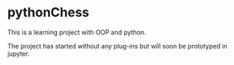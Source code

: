 # pythonChess
This is a learning project with OOP and python. 

The project has started without any plug-ins but will soon be prototyped in jupyter.
